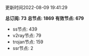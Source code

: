 更新时间2022-08-09 19:41:29

**总订阅: 73**
**总节点: 1869**
**有效节点: 679**
- ss节点: 439
- v2ray节点: 79
- trojan节点: 159
- ssr节点: 2
